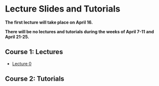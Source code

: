 # Lecture Slides and Tutorials

**The first lecture will take place on April 16.**

**There will be no lectures and tutorials during the weeks of April 7-11 and April 21-25.**

## Course 1: Lectures
* [Lecture 0 ](./lecture/l0/Intro_CML.html)

## Course 2: Tutorials

